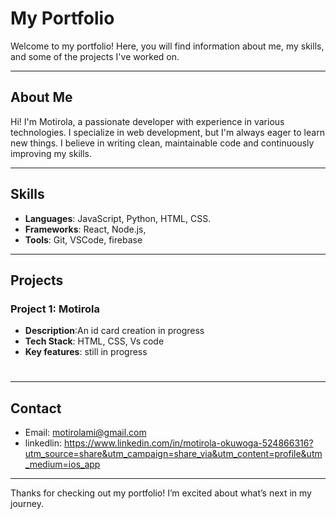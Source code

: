 # My Portfolio

Welcome to my portfolio! Here, you will find information about me, my skills, and some of the projects I've worked on. 

---

## About Me

Hi! I'm Motirola, a passionate developer with experience in various technologies. I specialize in web development, but I'm always eager to learn new things. I believe in writing clean, maintainable code and continuously improving my skills. 

---

## Skills

- **Languages**: JavaScript, Python, HTML, CSS.
- **Frameworks**: React, Node.js, 
- **Tools**: Git, VSCode, firebase

---

## Projects

### Project 1: Motirola
- **Description**:An id card creation in progress
- **Tech Stack**: HTML, CSS, Vs code
- **Key features**: still in progress

#
---

## Contact

- Email: motirolami@gmail.com
- linkedlin: https://www.linkedin.com/in/motirola-okuwoga-524866316?utm_source=share&utm_campaign=share_via&utm_content=profile&utm_medium=ios_app

---

Thanks for checking out my portfolio! I’m excited about what’s next in my journey.
